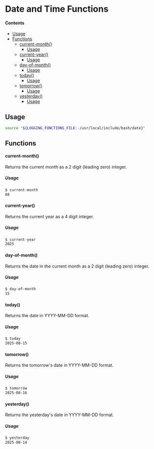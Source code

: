 # Date and Time Functions

#### Contents
  - [Usage](#usage)
  - [Functions](#functions)
      - [current-month()](#current-month)
        - [Usage](#usage)
      - [current-year()](#current-year)
        - [Usage](#usage)
      - [day-of-month()](#day-of-month)
        - [Usage](#usage)
      - [today()](#today)
        - [Usage](#usage)
      - [tomorrow()](#tomorrow)
        - [Usage](#usage)
      - [yesterday()](#yesterday)
        - [Usage](#usage)

## Usage

```bash
source "${LOGGING_FUNCTIONS_FILE:-/usr/local/include/bash/date}"
```

## Functions

#### current-month()

Returns the current month as a 2 digit (leading zero) integer.

##### Usage

```bash
$ current-month
08
```


#### current-year()

Returns the current year as a 4 digit integer.

##### Usage

```bash
$ current-year
2025
```


#### day-of-month()

Returns the date in the current month as a 2 digit (leading zero) integer.

##### Usage

```bash
$ day-of-month
15
```


#### today()

Returns the date in YYYY-MM-DD format.

##### Usage

```bash
$ today
2025-08-15
```


#### tomorrow()

Returns the tomorrow's date in YYYY-MM-DD format.

##### Usage

```bash
$ tomorrow
2025-08-16
```


#### yesterday()

Returns the yesterday's date in YYYY-MM-DD format.

##### Usage

```bash
$ yesterday
2025-08-14
```
